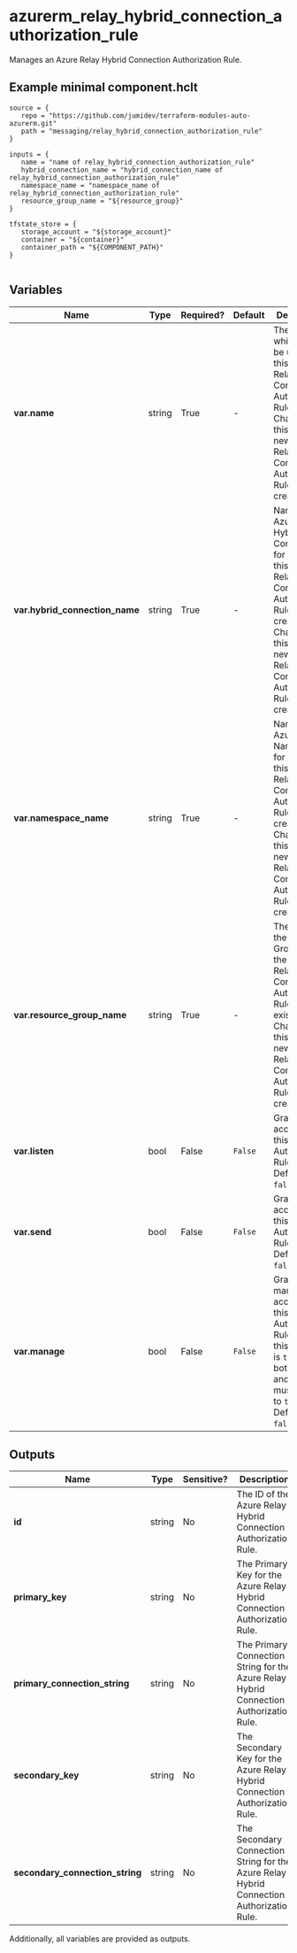 # azurerm_relay_hybrid_connection_authorization_rule

Manages an Azure Relay Hybrid Connection Authorization Rule.

## Example minimal component.hclt

```hcl
source = {
   repo = "https://github.com/jumidev/terraform-modules-auto-azurerm.git" 
   path = "messaging/relay_hybrid_connection_authorization_rule" 
}

inputs = {
   name = "name of relay_hybrid_connection_authorization_rule" 
   hybrid_connection_name = "hybrid_connection_name of relay_hybrid_connection_authorization_rule" 
   namespace_name = "namespace_name of relay_hybrid_connection_authorization_rule" 
   resource_group_name = "${resource_group}" 
}

tfstate_store = {
   storage_account = "${storage_account}" 
   container = "${container}" 
   container_path = "${COMPONENT_PATH}" 
}


```

## Variables

| Name | Type | Required? |  Default  |  Description |
| ---- | ---- | --------- |  ----------- | ----------- |
| **var.name** | string | True | -  |  The name which should be used for this Azure Relay Hybrid Connection Authorization Rule. Changing this forces a new Azure Relay Hybrid Connection Authorization Rule to be created. | 
| **var.hybrid_connection_name** | string | True | -  |  Name of the Azure Relay Hybrid Connection for which this Azure Relay Hybrid Connection Authorization Rule will be created. Changing this forces a new Azure Relay Hybrid Connection Authorization Rule to be created. | 
| **var.namespace_name** | string | True | -  |  Name of the Azure Relay Namespace for which this Azure Relay Hybrid Connection Authorization Rule will be created. Changing this forces a new Azure Relay Hybrid Connection Authorization Rule to be created. | 
| **var.resource_group_name** | string | True | -  |  The name of the Resource Group where the Azure Relay Hybrid Connection Authorization Rule should exist. Changing this forces a new Azure Relay Hybrid Connection Authorization Rule to be created. | 
| **var.listen** | bool | False | `False`  |  Grants listen access to this Authorization Rule. Defaults to `false`. | 
| **var.send** | bool | False | `False`  |  Grants send access to this Authorization Rule. Defaults to `false`. | 
| **var.manage** | bool | False | `False`  |  Grants manage access to this Authorization Rule. When this property is `true` - both `listen` and `send` must be set to `true` too. Defaults to `false`. | 



## Outputs

| Name | Type | Sensitive? | Description |
| ---- | ---- | --------- | --------- |
| **id** | string | No  | The ID of the Azure Relay Hybrid Connection Authorization Rule. | 
| **primary_key** | string | No  | The Primary Key for the Azure Relay Hybrid Connection Authorization Rule. | 
| **primary_connection_string** | string | No  | The Primary Connection String for the Azure Relay Hybrid Connection Authorization Rule. | 
| **secondary_key** | string | No  | The Secondary Key for the Azure Relay Hybrid Connection Authorization Rule. | 
| **secondary_connection_string** | string | No  | The Secondary Connection String for the Azure Relay Hybrid Connection Authorization Rule. | 

Additionally, all variables are provided as outputs.
